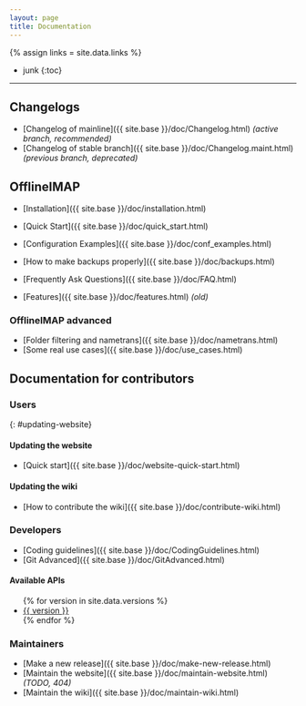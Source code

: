 ```yaml
---
layout: page
title: Documentation
---
```

{% assign links = site.data.links %}

* junk
{:toc}

---

## Changelogs

- [Changelog of mainline]({{ site.base }}/doc/Changelog.html) *(active branch, recommended)*
- [Changelog of stable branch]({{ site.base }}/doc/Changelog.maint.html) *(previous branch, deprecated)*

## OfflineIMAP

- [Installation]({{ site.base }}/doc/installation.html)
- [Quick Start]({{ site.base }}/doc/quick_start.html)
- [Configuration Examples]({{ site.base }}/doc/conf_examples.html)
- [How to make backups properly]({{ site.base }}/doc/backups.html)
- [Frequently Ask Questions]({{ site.base }}/doc/FAQ.html)

- [Features]({{ site.base }}/doc/features.html) *(old)*

### OfflineIMAP advanced

- [Folder filtering and nametrans]({{ site.base }}/doc/nametrans.html)
- [Some real use cases]({{ site.base }}/doc/use_cases.html)

## Documentation for contributors

<!--
Don't change the fixed id: there is a reference to here from the about page.
-->

### Users

{: #updating-website}
#### Updating the website

* [Quick start]({{ site.base }}/doc/website-quick-start.html)

#### Updating the wiki

* [How to contribute the wiki]({{ site.base }}/doc/contribute-wiki.html)

### Developers

- [Coding guidelines]({{ site.base }}/doc/CodingGuidelines.html)
- [Git Advanced]({{ site.base }}/doc/GitAdvanced.html)

#### Available APIs

<ul>
  {% for version in site.data.versions %}
  <li>
    <a href="{{ site.base }}/doc/versions/{{ version }}">{{ version }}</a>
  </li>
  {% endfor %}
</ul>

### Maintainers

- [Make a new release]({{ site.base }}/doc/make-new-release.html)
- [Maintain the website]({{ site.base }}/doc/maintain-website.html) *(TODO, 404)*
- [Maintain the wiki]({{ site.base }}/doc/maintain-wiki.html)


<!-- DEBUG

{% for doc in site.doc %}
{{ doc.title }}: {{ doc.url }}
{% endfor %}

-->



<!--
vim: ts=2 expandtab
-->
